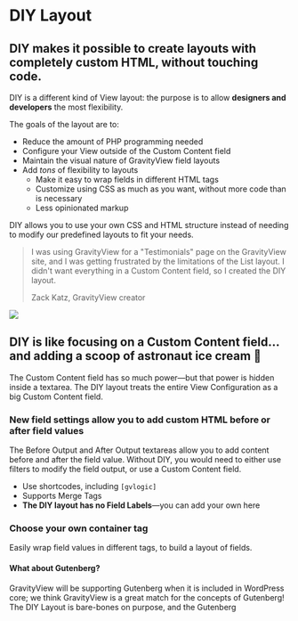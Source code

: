 # DIY Layout

## DIY makes it possible to create layouts with completely custom HTML, without touching code.

DIY is a different kind of View layout: the purpose is to allow **designers and developers** the most flexibility.

The goals of the layout are to:

* Reduce the amount of PHP programming needed
* Configure your View outside of the Custom Content field
* Maintain the visual nature of GravityView field layouts
* Add _tons_ of flexibility to layouts
  * Make it easy to wrap fields in different HTML tags
  * Customize using CSS as much as you want, without more code than is necessary
  * Less opinionated markup

DIY allows you to use your own CSS and HTML structure instead of needing to modify our predefined layouts to fit your needs. 

> I was using GravityView for a "Testimonials" page on the GravityView site, and I was getting frustrated by the limitations of the List layout. I didn't want everything in a Custom Content field, so I created the DIY layout.
>
> Zack Katz, GravityView creator



![](http://share.gravityview.co/sjTCT2/1Uv4qJm9+)

## DIY is like focusing on a Custom Content field…and adding a scoop of astronaut ice cream 🍨

The Custom Content field has so much power—but that power is hidden inside a textarea. The DIY layout treats the entire View Configuration as a big Custom Content field.

### New field settings allow you to add custom HTML before or after field values

The Before Output and After Output textareas allow you to add content before and after the field value. Without DIY, you would need to either use filters to modify the field output, or use a Custom Content field.

* Use shortcodes, including `[gvlogic]` 
* Supports Merge Tags
* **The DIY layout has no Field Labels**—you can add your own here

### Choose your own container tag

Easily wrap field values in different tags, to build a layout of fields.

#### What about Gutenberg?

GravityView will be supporting Gutenberg when it is included in WordPress core; we think GravityView is a great match for the concepts of Gutenberg! The DIY Layout is bare-bones on purpose, and the Gutenberg 

